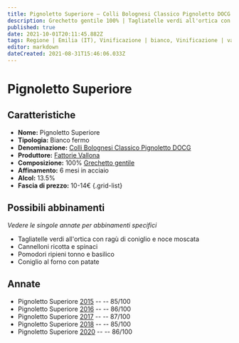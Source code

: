 ```yaml
---
title: Pignoletto Superiore – Colli Bolognesi Classico Pignoletto DOCG – Fattorie Vallona – Emilia (IT) – 10-14€ – 3★
description: Grechetto gentile 100% | Tagliatelle verdi all'ortica con ragù di coniglio e noce moscata – Cannelloni ricotta e spinaci – Pomodori ripieni tonno e basilico – Coniglio al forno con patate
published: true
date: 2021-10-01T20:11:45.882Z
tags: Regione | Emilia (IT), Vinificazione | bianco, Vinificazione | varietale, Vinificazione | fermo, Vitigni | Grechetto gentile, Alimento | pasta, Alimento-dettagli | tagliatelle verdi all'ortica, Aromatizzazione | ragù di coniglio, Alimento | Pomodori ripieni, Aromatizzazione | tonno e basilico, Alimento | coniglio, Cottura | al forno, Aromatizzazione | con patate, Valutazioni | 3 stelle, Prezzi | 10-14€
editor: markdown
dateCreated: 2021-08-31T15:46:06.033Z
---
```


# Pignoletto Superiore

## Caratteristiche
- **Nome:** Pignoletto Superiore
- **Tipologia:** Bianco fermo
- **Denominazione:** [Colli Bolognesi Classico Pignoletto DOCG](/denominazioni/Italia/Emilia/DOCG/Colli-Bolognesi-Classico-Pignoletto)
- **Produttore:** [Fattorie Vallona](/produttori/Italia/Emilia/Fattorie-Vallona) 
- **Composizione:** 100% [Grechetto gentile](/vitigni/Italia/bacca-bianca/grechetto-gentile)
- **Affinamento:** 6 mesi in acciaio
- **Alcol:** 13.5%
- **Fascia di prezzo:** 10-14€
{.grid-list}



## Possibili abbinamenti
*Vedere le singole annate per abbinamenti specifici*

- Tagliatelle verdi all'ortica con ragù di coniglio e noce moscata
- Cannelloni ricotta e spinaci 
- Pomodori ripieni tonno e basilico
- Coniglio al forno con patate

## Annate
- Pignoletto Superiore [2015](/vini/Italia/Emilia/Fattorie-Vallona/Pignoletto-Superiore/2015) -- <span class="star-3"></span> -- 85/100
- Pignoletto Superiore [2016](/vini/Italia/Emilia/Fattorie-Vallona/Pignoletto-Superiore/2016) -- <span class="star-3"></span> -- 86/100
- Pignoletto Superiore [2017](/vini/Italia/Emilia/Fattorie-Vallona/Pignoletto-Superiore/2017) -- <span class="star-3"></span> -- 87/100
- Pignoletto Superiore [2018](/vini/Italia/Emilia/Fattorie-Vallona/Pignoletto-Superiore/2018) -- <span class="star-3"></span> -- 85/100
- Pignoletto Superiore [2020](/vini/Italia/Emilia/Fattorie-Vallona/Pignoletto-Superiore/2020) -- <span class="star-3"></span> -- 86/100